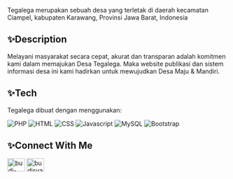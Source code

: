 Tegalega merupakan sebuah desa yang terletak di daerah kecamatan Ciampel, kabupaten Karawang, Provinsi Jawa Barat, Indonesia

## ✨Description
Melayani masyarakat secara cepat, akurat dan transparan adalah komitmen kami dalam memajukan Desa Tegalega. Maka website publikasi dan sistem informasi desa ini kami hadirkan untuk mewujudkan Desa Maju & Mandiri.

## ✨Tech
Tegalega dibuat dengan menggunakan: 

![PHP](https://img.shields.io/badge/-PHP-yellow)
![HTML](https://img.shields.io/badge/-HTML-yellow)
![CSS](https://img.shields.io/badge/-CSS-yellow)
![Javascript](https://img.shields.io/badge/-JAVASCRIPT-yellow)
![MySQL](https://img.shields.io/badge/-MYSQL-yellow)
![Bootstrap](https://img.shields.io/badge/-BOOTSTRAP-yellow)

## ✨Connect With Me

<p align="left">
<a href="https://linkedin.com/in/budi-setiawan15" target="blank"><img align="center" src="https://raw.githubusercontent.com/rahuldkjain/github-profile-readme-generator/master/src/images/icons/Social/linked-in-alt.svg" alt="budi-setiawan15" height="30" width="40" /></a>
<a href="https://instagram.com/budisyaqier10" target="blank"><img align="center" src="https://raw.githubusercontent.com/rahuldkjain/github-profile-readme-generator/master/src/images/icons/Social/instagram.svg" alt="budisyaqier10" height="30" width="40" /></a>
</p>
